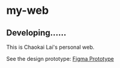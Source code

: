 # my-web

## Developing......

This is Chaokai Lai's personal web.

See the design prototype: [Figma Prototype](https://www.figma.com/file/nzYWDYgXO1XThXPAOp2E9y/personal-web?node-id=0%3A1)